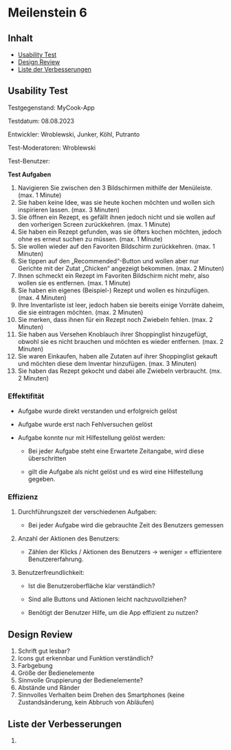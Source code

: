 # Meilenstein 6

## Inhalt

*  [Usability Test](#usability-test)
*  [Design Review](#design-review)
*  [Liste der Verbesserungen](#liste-der-verbesserungen)

## Usability Test

Testgegenstand: MyCook-App

Testdatum: 08.08.2023

Entwickler: Wroblewski, Junker, Köhl, Putranto

Test-Moderatoren: Wroblewski

Test-Benutzer: 

**Test Aufgaben**

1. Navigieren Sie zwischen den 3 Bildschirmen mithilfe der Menüleiste.
(max. 1 Minute)
2. Sie haben keine Idee, was sie heute kochen möchten und wollen sich inspirieren
lassen. (max. 3 Minuten)
3. Sie öffnen ein Rezept, es gefällt ihnen jedoch nicht und sie wollen auf den
vorherigen Screen zurückkehren. (max. 1 Minute)
4. Sie haben ein Rezept gefunden, was sie öfters kochen möchten, jedoch ohne es
erneut suchen zu müssen. (max. 1 Minute)
5. Sie wollen wieder auf den Favoriten Bildschirm zurückkehren. (max. 1 Minuten)
6. Sie tippen auf den „Recommended“-Button und wollen aber nur Gerichte mit der
Zutat „Chicken“ angezeigt bekommen. (max. 2 Minuten)
7. Ihnen schmeckt ein Rezept im Favoriten Bildschirm nicht mehr, also wollen sie es
entfernen. (max. 1 Minute)
8. Sie haben ein eigenes (Beispiel-) Rezept und wollen es hinzufügen.
(max. 4 Minuten)
9. Ihre Inventarliste ist leer, jedoch haben sie bereits einige Vorräte daheim, die sie
eintragen möchten. (max. 2 Minuten)
10. Sie merken, dass ihnen für ein Rezept noch Zwiebeln fehlen. (max. 2 Minuten)
11. Sie haben aus Versehen Knoblauch ihrer Shoppinglist hinzugefügt, obwohl sie es
nicht brauchen und möchten es wieder entfernen. (max. 2 Minuten)
12. Sie waren Einkaufen, haben alle Zutaten auf ihrer Shoppinglist gekauft und
möchten diese dem Inventar hinzufügen. (max. 3 Minuten)
13. Sie haben das Rezept gekocht und dabei alle Zwiebeln verbraucht. (mx. 2 Minuten)

### Effektifität

- Aufgabe wurde direkt verstanden und erfolgreich gelöst
- Aufgabe wurde erst nach Fehlversuchen gelöst
- Aufgabe konnte nur mit Hilfestellung gelöst werden:

    - Bei jeder Aufgabe steht eine Erwartete Zeitangabe, wird diese überschritten

    - gilt die Aufgabe als nicht gelöst und es wird eine Hilfestellung gegeben.


### Effizienz

1. Durchführungszeit der verschiedenen Aufgaben:

    - Bei jeder Aufgabe wird die gebrauchte Zeit des Benutzers gemessen

2. Anzahl der Aktionen des Benutzers: 
    
    - Zählen der Klicks / Aktionen des Benutzers → weniger = effizientere Benutzererfahrung.

3. Benutzerfreundlichkeit: 

    - Ist die Benutzeroberfläche klar verständlich? 

    - Sind alle Buttons und Aktionen leicht nachzuvollziehen? 
    
    - Benötigt der Benutzer Hilfe, um die App effizient zu nutzen?

## Design Review

1. Schrift gut lesbar?
2. Icons gut erkennbar und Funktion verständlich?
3. Farbgebung
4. Größe der Bedienelemente
5. Sinnvolle Gruppierung der Bedienelemente?
6. Abstände und Ränder
7. Sinnvolles Verhalten beim Drehen des Smartphones (keine Zustandsänderung, kein Abbruch von Abläufen)

## Liste der Verbesserungen

1. 
